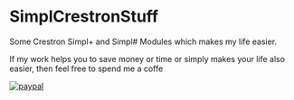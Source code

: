 # SimplCrestronStuff

Some Crestron Simpl+ and Simpl# Modules which makes my life easier.

If my work helps you to save money or time or simply makes your life  also easier, then feel free to spend me a coffe

[![paypal](https://www.paypalobjects.com/de_DE/i/scr/pixel.gif)](https://www.paypal.com/cgi-bin/webscr?cmd=_s-xclick&hosted_button_id=J8W9XYJGC79CS)
